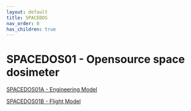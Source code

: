 ```yaml
---
layout: default
title: SPACEDOS
nav_order: 0
has_children: true
--- 
```



# SPACEDOS01 - Opensource space dosimeter

[SPACEDOS01A - Engineering Model](SPACEDOS01A.md)

[SPACEDOS01B - Flight Model](SPACEDOS01B.md)
